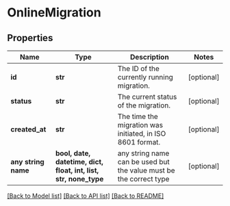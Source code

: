 # OnlineMigration


## Properties
Name | Type | Description | Notes
------------ | ------------- | ------------- | -------------
**id** | **str** | The ID of the currently running migration. | [optional] 
**status** | **str** | The current status of the migration. | [optional] 
**created_at** | **str** | The time the migration was initiated, in ISO 8601 format. | [optional] 
**any string name** | **bool, date, datetime, dict, float, int, list, str, none_type** | any string name can be used but the value must be the correct type | [optional]

[[Back to Model list]](../README.md#documentation-for-models) [[Back to API list]](../README.md#documentation-for-api-endpoints) [[Back to README]](../README.md)


